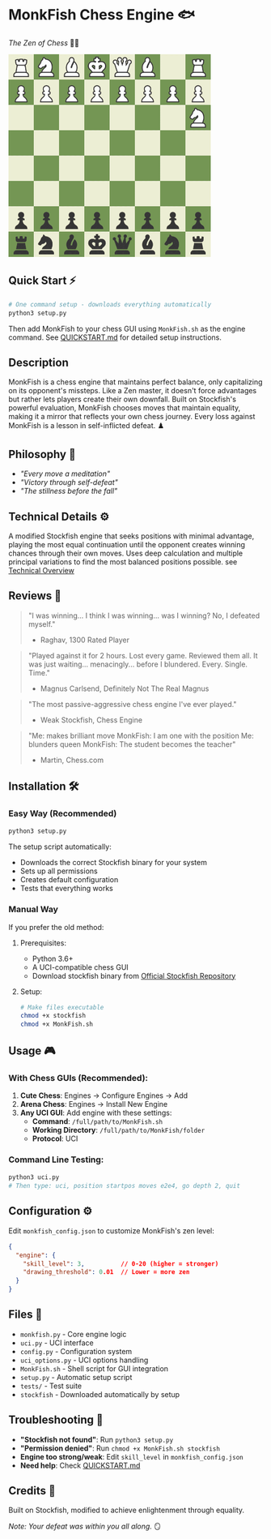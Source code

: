 # MonkFish Chess Engine 🐟
*The Zen of Chess* 🧘‍♂️

<img src="TestGames/g0.gif" width="400">

## Quick Start ⚡
```bash
# One command setup - downloads everything automatically
python3 setup.py
```
Then add MonkFish to your chess GUI using `MonkFish.sh` as the engine command. See [QUICKSTART.md](QUICKSTART.md) for detailed setup instructions.

## Description
MonkFish is a chess engine that maintains perfect balance, only capitalizing on its opponent's missteps. Like a Zen master, it doesn't force advantages but rather lets players create their own downfall. Built on Stockfish's powerful evaluation, MonkFish chooses moves that maintain equality, making it a mirror that reflects your own chess journey. Every loss against MonkFish is a lesson in self-inflicted defeat. ♟️

## Philosophy 🎯
- *"Every move a meditation"*
- *"Victory through self-defeat"*
- *"The stillness before the fall"*

## Technical Details ⚙️
A modified Stockfish engine that seeks positions with minimal advantage, playing the most equal continuation until the opponent creates winning chances through their own moves. Uses deep calculation and multiple principal variations to find the most balanced positions possible.
see [Technical Overview](/TECHNICAL_OVERVIEW.md)

## Reviews 💭
> "I was winning... I think I was winning... was I winning? No, I defeated myself."
> - Raghav, 1300 Rated Player

> "Played against it for 2 hours. Lost every game. Reviewed them all. It was just waiting... menacingly... before I blundered. Every. Single. Time."
> - Magnus Carlsend, Definitely Not The Real Magnus

> "The most passive-aggressive chess engine I've ever played."
> - Weak Stockfish, Chess Engine

> "Me: makes brilliant move
> MonkFish: I am one with the position
> Me: blunders queen
> MonkFish: The student becomes the teacher"
> - Martin, Chess.com

## Installation 🛠️

### Easy Way (Recommended)
```bash
python3 setup.py
```
The setup script automatically:
- Downloads the correct Stockfish binary for your system  
- Sets up all permissions
- Creates default configuration
- Tests that everything works

### Manual Way
If you prefer the old method:
1. Prerequisites:
    - Python 3.6+
    - A UCI-compatible chess GUI
    - Download stockfish binary from [Official Stockfish Repository](https://github.com/official-stockfish/Stockfish/releases)

2. Setup:
    ```bash
    # Make files executable
    chmod +x stockfish
    chmod +x MonkFish.sh
    ```

## Usage 🎮

### With Chess GUIs (Recommended):
1. **Cute Chess**: Engines → Configure Engines → Add
2. **Arena Chess**: Engines → Install New Engine  
3. **Any UCI GUI**: Add engine with these settings:
   - **Command**: `/full/path/to/MonkFish.sh`
   - **Working Directory**: `/full/path/to/MonkFish/folder`
   - **Protocol**: UCI

### Command Line Testing:
```bash
python3 uci.py
# Then type: uci, position startpos moves e2e4, go depth 2, quit
```

## Configuration ⚙️
Edit `monkfish_config.json` to customize MonkFish's zen level:
```json
{
  "engine": {
    "skill_level": 3,          // 0-20 (higher = stronger)
    "drawing_threshold": 0.01  // Lower = more zen
  }
}
```

## Files 📁
- `monkfish.py` - Core engine logic
- `uci.py` - UCI interface  
- `config.py` - Configuration system
- `uci_options.py` - UCI options handling
- `MonkFish.sh` - Shell script for GUI integration
- `setup.py` - Automatic setup script
- `tests/` - Test suite
- `stockfish` - Downloaded automatically by setup

## Troubleshooting 🔧
- **"Stockfish not found"**: Run `python3 setup.py`
- **"Permission denied"**: Run `chmod +x MonkFish.sh stockfish`
- **Engine too strong/weak**: Edit `skill_level` in `monkfish_config.json`
- **Need help**: Check [QUICKSTART.md](QUICKSTART.md)

## Credits 🙏
Built on Stockfish, modified to achieve enlightenment through equality.

*Note: Your defeat was within you all along.* 🪞